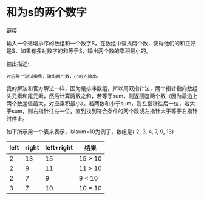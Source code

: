 # 和为s的两个数字

[链接](https://www.nowcoder.com/practice/390da4f7a00f44bea7c2f3d19491311b?tpId=13&tqId=11195&tPage=3&rp=3&ru=%2Fta%2Fcoding-interviews&qru=%2Fta%2Fcoding-interviews%2Fquestion-ranking)

输入一个递增排序的数组和一个数字S，在数组中查找两个数，使得他们的和正好是S，如果有多对数字的和等于S，输出两个数的乘积最小的。

输出描述:

```
对应每个测试案例，输出两个数，小的先输出。
```



我的解法和官方解法一样，因为是排序数组，所以用双指针法，两个指针指向数组头元素和尾元素，然后计算两数之和，若等于sum，则返回这两个数（因为最边上两个数差值最大，对应乘积最小）。若两数和小于sum，则左指针往后一位，若大于sum，则右指针往左一位，直到找到符合条件的两个数或左指针大于等于右指针时停止。

如下所示用一个表来表示，以sum=10为例子，数组是{ 2,  3, 4, 7, 9, 13}

| left | right | left+right | 结果 |
| ---- | ----- | ---------- | ---- |
| 2    | 13    | 15         | 15 > 10 |
| 2    |   9    | 11 | 11 > 10 |
| 2 | 7 | 9 | 9 < 10 |
| 3 | 7 | 10 | 10 = 10 |

